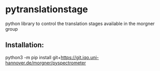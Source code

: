 # pytranslationstage

python library to control the translation stages available in the morgner group

## Installation:
python3 -m pip install git+https://git.iqo.uni-hannover.de/morgner/pyspectrometer
